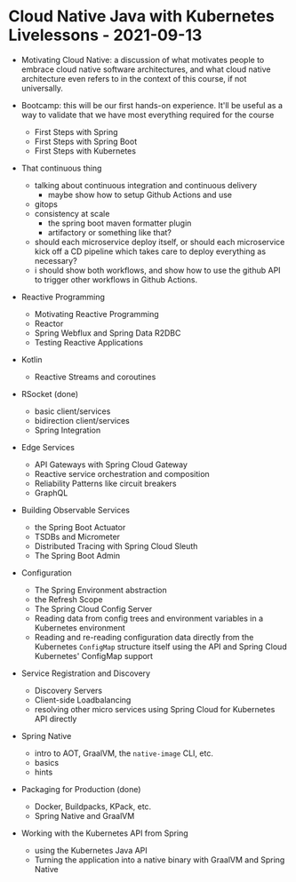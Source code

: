 # Cloud Native Java with Kubernetes Livelessons  - 2021-09-13 


* Motivating Cloud Native: a discussion of what motivates people to embrace cloud native software architectures, and what cloud native architecture even refers to in the context of this course, if not universally.

* Bootcamp: this will be our first hands-on experience. It'll be useful as a way to validate that we have most everything required for the course
	* First Steps with Spring 
	* First Steps with Spring Boot 
	* First Steps with Kubernetes 

* That continuous thing 
	* talking about continuous integration and continuous delivery 
		* maybe show how to setup Github Actions and use 
	* gitops 
	* consistency at scale 
		* the spring boot maven formatter plugin
		* artifactory or something like that?
	* should each microservice deploy itself, or should each microservice kick off a CD pipeline which takes care to deploy everything as necessary? 
	* i should show both workflows, and show how to use the github API to trigger other workflows in Github Actions. 
	
* Reactive Programming 
	* Motivating Reactive Programming
	* Reactor 
	* Spring Webflux and Spring Data R2DBC
	* Testing Reactive Applications 

* Kotlin 
	* Reactive Streams and coroutines 

* RSocket (done)
	* basic client/services
	* bidirection client/services 
	* Spring Integration 

* Edge Services 
	* API Gateways with Spring Cloud Gateway
	* Reactive service orchestration and composition 
	* Reliability Patterns like circuit breakers
	* GraphQL 

* Building Observable Services 
	* the Spring Boot Actuator 
	* TSDBs and Micrometer
	* Distributed Tracing with Spring Cloud Sleuth 
	* The Spring Boot Admin 

* Configuration 
	* The Spring Environment abstraction 
	* the Refresh Scope
	* The Spring Cloud Config Server
	* Reading data from config trees and environment variables in a Kubernetes environment 
	* Reading and re-reading configuration data directly from the Kubernetes `ConfigMap` structure itself using the API and Spring Cloud Kubernetes' ConfigMap support

* Service Registration and Discovery 
	* Discovery Servers 
	* Client-side Loadbalancing 
	* resolving other micro services using Spring Cloud for Kubernetes API directly

* Spring Native 
	* intro to AOT, GraalVM, the `native-image` CLI, etc. 	
	* basics
	* hints

* Packaging for Production (done)
	* Docker, Buildpacks, KPack, etc.
	* Spring Native and GraalVM 


* Working with the Kubernetes API from Spring 
	* using the Kubernetes Java API 
	* Turning the application into a native binary with GraalVM and Spring Native 


